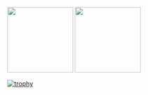 <p>
  <img height="150px" src="https://github-readme-stats.vercel.app/api?username=sho-ts&show_icons=true&theme=radical" />
  <img height="150px" src="https://github-readme-stats.vercel.app/api/top-langs/?username=sho-ts&hide=blade&theme=radical&layout=compact" />
</p>

[![trophy](https://github-profile-trophy.vercel.app/?username=sho-ts&theme=monokai)](https://github.com/ryo-ma/github-profile-trophy)
